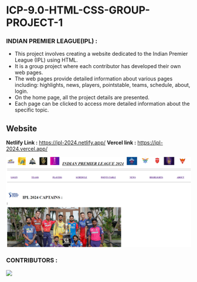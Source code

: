 # ICP-9.0-HTML-CSS-GROUP-PROJECT-1
### INDIAN PREMIER LEAGUE(IPL) :

- This project involves creating a website dedicated to the Indian Premier League (IPL) using HTML.
- It is a group project where each contributor has developed their own web pages.
- The web pages provide detailed information about various pages including: highlights, news, players, pointstable, teams, schedule, about, login.
- On the home page, all the project details are presented.
- Each page can be clicked to access more detailed information about the specific topic.

## Website  

**Netlify Link :** https://ipl-2024.netlify.app/ 
**Vercel link :** https://ipl-2024.vercel.app/

![home page](images/front.png)

### CONTRIBUTORS :
 <a href="https://github.com/chetan8623-hub/icp9.0-html-github-group-project-1/graphs/contributors">
  <img src="https://contrib.rocks/image?repo=chetan8623-hub/icp9.0-html-github-group-project-1" />
</a>